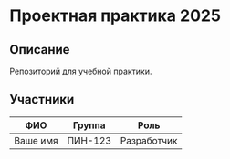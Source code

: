 # Проектная практика 2025

## Описание
Репозиторий для учебной практики.

## Участники
| ФИО | Группа | Роль |
|---|---|---|
| Ваше имя | ПИН-123 | Разработчик |
